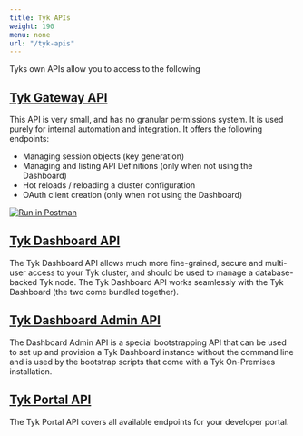 ```yaml
---
title: Tyk APIs
weight: 190
menu: none
url: "/tyk-apis"
---
```


Tyks own APIs allow you to access to the following

## [Tyk Gateway API](/docs/tyk-gateway-api/)

This API is very small, and has no granular permissions system. It is used purely for internal automation and integration. It offers the following endpoints:

* Managing session objects (key generation)
* Managing and listing API Definitions (only when not using the Dashboard)
* Hot reloads / reloading a cluster configuration
* OAuth client creation (only when not using the Dashboard)

[![Run in Postman](https://run.pstmn.io/button.svg)](https://app.getpostman.com/run-collection/11226386-014910d2-8510-4614-85e9-239ee3a0ab02?action=collection%2Ffork&collection-url=entityId%3D11226386-014910d2-8510-4614-85e9-239ee3a0ab02%26entityType%3Dcollection%26workspaceId%3D6ff9d973-7556-433f-993a-9ed0c33de1e0)
## [Tyk Dashboard API](/docs/tyk-dashboard-api/)

The Tyk Dashboard API allows much more fine-grained, secure and multi-user access to your Tyk cluster, and should be used to manage a database-backed Tyk node. The Tyk Dashboard API works seamlessly with the Tyk Dashboard (the two come bundled together).

## [Tyk Dashboard Admin API](/docs/dashboard-admin-api/)

The Dashboard Admin API is a special bootstrapping API that can be used to set up and provision a Tyk Dashboard instance without the command line and is used by the bootstrap scripts that come with a Tyk On-Premises installation.

## [Tyk Portal API](/docs/tyk-portal-api/)

The Tyk Portal API covers all available endpoints for your developer portal.
